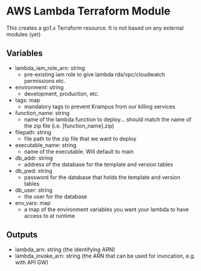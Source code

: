 # AWS Lambda Terraform Module

This creates a go1.x Terraform resource. It is not based on any external modules (yet)


## Variables
* lambda_iam_role_arn: string
  	* pre-existing iam role to give lambda rds/vpc/cloudwatch permissions etc.
* environment: string
  	* development, production, etc.
* tags: map
  	* mandatory tags to prevent Krampus from our killing services
* function_name: string
  	* name of the lambda function to deploy... should match the name of the zip file (i.e. [function_name].zip)
* filepath: string
  	* file path to the zip file that we want to deploy	
* executable_name: string
  	* name of the executable. Will default to main
* db_addr: string
  	* address of the database for the template and version tables
* db_pwd: string
  	* password for the database that holds the template and version tables
* db_user: string
  	* the user for the database
* env_vars: map
  * a map of the environment variables you want your lambda to have access to at runtime


## Outputs
* lambda_arn: string (the identifying ARN)
* lambda_invoke_arn: string (the ARN that can be used for invocation, e.g. with API GW)
